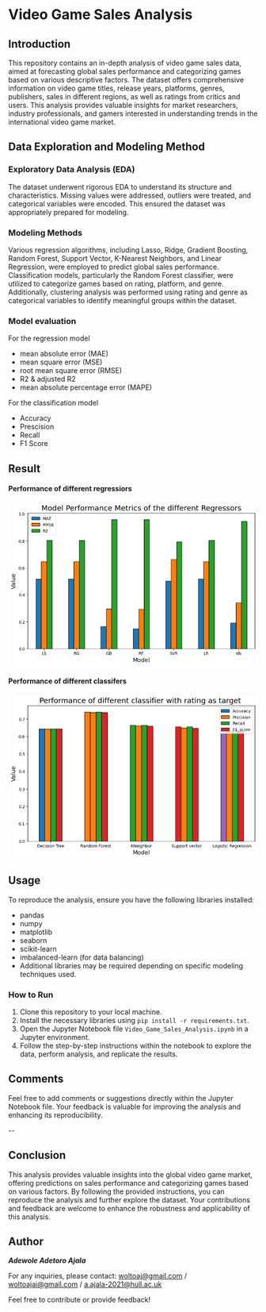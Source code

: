 # Video Game Sales Analysis

## Introduction

This repository contains an in-depth analysis of video game sales data, aimed at forecasting global sales performance and categorizing games based on various descriptive factors. The dataset offers comprehensive information on video game titles, release years, platforms, genres, publishers, sales in different regions, as well as ratings from critics and users. This analysis provides valuable insights for market researchers, industry professionals, and gamers interested in understanding trends in the international video game market.

## Data Exploration and Modeling Method

### Exploratory Data Analysis (EDA)

The dataset underwent rigorous EDA to understand its structure and characteristics. Missing values were addressed, outliers were treated, and categorical variables were encoded. This ensured the dataset was appropriately prepared for modeling.

### Modeling Methods

Various regression algorithms, including Lasso, Ridge, Gradient Boosting, Random Forest, Support Vector, K-Nearest Neighbors, and Linear Regression, were employed to predict global sales performance. Classification models, particularly the Random Forest classifier, were utilized to categorize games based on rating, platform, and genre. Additionally, clustering analysis was performed using rating and genre as categorical variables to identify meaningful groups within the dataset.

### Model evaluation 
For the regression model 

-  mean absolute error (MAE)
-  mean square error (MSE)
-  root mean square error (RMSE)
-  R2 & adjusted R2
-  mean absolute percentage error (MAPE)

For the classification model 
 - Accuracy
 - Prescision
 - Recall
 - F1 Score

   
## Result

#### Performance of different regressiors 

![different regressor ](https://github.com/adewoleaj/Video-Game-Sales-Analysis/blob/main/different%20regressors.png?raw=true)

#### Performance of different classifers 


![different classifers](https://github.com/adewoleaj/Video-Game-Sales-Analysis/blob/main/different%20classifier.png?raw=true)
   
## Usage

To reproduce the analysis, ensure you have the following libraries installed:

- pandas
- numpy
- matplotlib
- seaborn
- scikit-learn
- imbalanced-learn (for data balancing)
- Additional libraries may be required depending on specific modeling techniques used.

### How to Run

1. Clone this repository to your local machine.
2. Install the necessary libraries using `pip install -r requirements.txt`.
3. Open the Jupyter Notebook file `Video_Game_Sales_Analysis.ipynb` in a Jupyter environment.
4. Follow the step-by-step instructions within the notebook to explore the data, perform analysis, and replicate the results.

## Comments

Feel free to add comments or suggestions directly within the Jupyter Notebook file. Your feedback is valuable for improving the analysis and enhancing its reproducibility.

--

## Conclusion

This analysis provides valuable insights into the global video game market, offering predictions on sales performance and categorizing games based on various factors. By following the provided instructions, you can reproduce the analysis and further explore the dataset. Your contributions and feedback are welcome to enhance the robustness and applicability of this analysis.

## Author

**_Adewole Adetoro Ajala_**

For any inquiries, please contact: woltoaj@gmail.com / woltoajai@gmail.com / a.ajala-2021@hull.ac.uk

Feel free to contribute or provide feedback!
